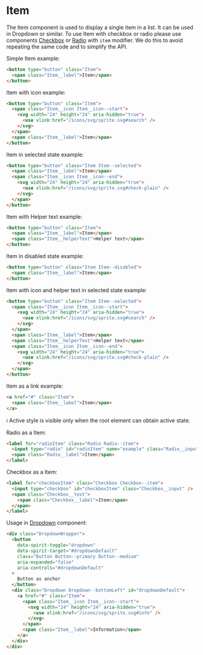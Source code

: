 # Item

The Item component is used to display a single item in a list. It can be used in Dropdown or similar.
To use Item with checkbox or radio please use components [Checkbox][checkbox] or [Radio][radio]
with `item` modifier. We do this to avoid repeating the same code and to simplify the API.

Simple Item example:

```html
<button type="button" class="Item">
  <span class="Item__label">Item</span>
</button>
```

Item with icon example:

```html
<button type="button" class="Item">
  <span class="Item__icon Item__icon--start">
    <svg width="24" height="24" aria-hidden="true">
      <use xlink:href="/icons/svg/sprite.svg#search" />
    </svg>
  </span>
  <span class="Item__label">Item</span>
</button>
```

Item in selected state example:

```html
<button type="button" class="Item Item--selected">
  <span class="Item__label">Item</span>
  <span class="Item__icon Item__icon--end">
    <svg width="24" height="24" aria-hidden="true">
      <use xlink:href="/icons/svg/sprite.svg#check-plain" />
    </svg>
  </span>
</button>
```

Item with Helper text example:

```html
<button type="button" class="Item">
  <span class="Item__label">Item</span>
  <span class="Item__helperText">Helper text</span>
</button>
```

Item in disabled state example:

```html
<button type="button" class="Item Item--disabled">
  <span class="Item__label">Item</span>
</button>
```

Item with icon and helper text in selected state example:

```html
<button type="button" class="Item Item--selected">
  <span class="Item__icon Item__icon--start">
    <svg width="24" height="24" aria-hidden="true">
      <use xlink:href="/icons/svg/sprite.svg#search" />
    </svg>
  </span>
  <span class="Item__label">Item</span>
  <span class="Item__helperText">Helper text</span>
  <span class="Item__icon Item__icon--end">
    <svg width="24" height="24" aria-hidden="true">
      <use xlink:href="/icons/svg/sprite.svg#check-plain" />
    </svg>
  </span>
</button>
```

Item as a link example:

```html
<a href="#" class="Item">
  <span class="Item__label">Item</span>
</a>
```

ℹ️ Active style is visible only when the root element can obtain active state.

Radio as a Item:

```html
<label for="radioItem" class="Radio Radio--item">
  <input type="radio" id="radioItem" name="example" class="Radio__input" checked />
  <span class="Radio__label">Item</span>
</label>
```

Checkbox as a Item:

```html
<label for="checkboxItem" class="Checkbox Checkbox--item">
  <input type="checkbox" id="checkboxItem" class="Checkbox__input" />
  <span class="Checkbox__text">
    <span class="Checkbox__label">Item</span>
  </span>
</label>
```

Usage in [Dropdown] component:

```html
<div class="DropdownWrapper">
  <button
    data-spirit-toggle="dropdown"
    data-spirit-target="#dropdownDefault"
    class="Button Button--primary Button--medium"
    aria-expanded="false"
    aria-controls="#dropdownDefault"
  >
    Button as anchor
  </button>
  <div class="Dropdown Dropdown--bottomLeft" id="dropdownDefault">
    <a href="#" class="Item">
      <span class="Item__icon Item__icon--start">
        <svg width="24" height="24" aria-hidden="true">
          <use xlink:href="/icons/svg/sprite.svg#info" />
        </svg>
      </span>
      <span class="Item__label">Information</span>
    </a>
  </div>
</div>
```

[checkbox]: https://github.com/lmc-eu/spirit-design-system/blob/main/packages/web/src/scss/components/Checkbox/README.md
[dropdown]: https://github.com/lmc-eu/spirit-design-system/blob/main/packages/web/src/scss/components/Dropdown/README.md
[radio]: https://github.com/lmc-eu/spirit-design-system/blob/main/packages/web/src/scss/components/Radio/README.md
